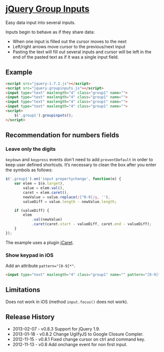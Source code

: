 [jQuery Group Inputs](http://lusever.github.com/groupinputs/)
=============================================================

Easy data input into several inputs.

Inputs begin to behave as if they share data:
- When one input is filled out the cursor moves to the next
- Left/right arrows move cursor to the previous/next input
- Pasting the text will fill out several inputs and cursor will be left in the end of the pasted text as if it was a single input field.

## Example

```html
<script src="jquery-1.7.2.js"></script>
<script src="jquery.groupinputs.js"></script>
<input type="text" maxlength="4" class="group1" name="">
<input type="text" maxlength="4" class="group1" name="">
<input type="text" maxlength="4" class="group1" name="">
<input type="text" maxlength="4" class="group1" name="">
<script>
    $('.group1').groupinputs();
</script>
```

## Recommendation for numbers fields

### Leave only the digits

`keydown` and `keypress` events don't need to add `preventDefault` in order to keep user defined shortcuts. It’s necessary to clean the box after you enter the symbols as follows:

```javascript
$('.group1').on('input propertychange', function(e) {
    var elem = $(e.target),
        value = elem.val(),
        caret = elem.caret(),
        newValue = value.replace(/[^0-9]/g, ''),
        valueDiff = value.length - newValue.length;

    if (valueDiff) {
        elem
            .val(newValue)
            .caret(caret.start - valueDiff, caret.end - valueDiff);
    }
});
```

The example uses a plugin [jCaret](http://www.jquery-plugin.buss.hk/my-plugins/jquery-caret-plugin).

### Show keypad in iOS

Add an attribute `pattern="[0-9]*"`.

```html
<input type="text" maxlength="4" class="group1" name="" pattern="[0-9]*">
```

## Limitations

Does not work in iOS (method `input.focus()` does not work).

## Release History

* 2013-02-07 - v0.8.3 Support for jQuery 1.9.
* 2013-01-18 - v0.8.2 Change UglifyJS to Google Closure Compler.
* 2012-11-15 - v0.8.1 Fixed change cursor on ctrl and command key.
* 2012-11-13 - v0.8 Add onchange event for non first input.
